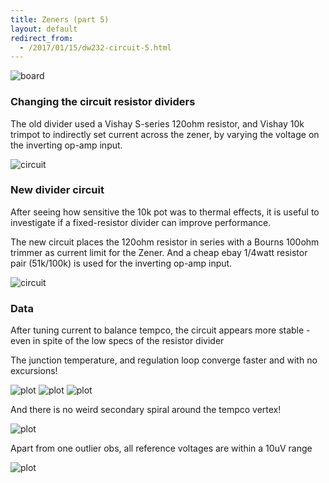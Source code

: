 ```yaml
---
title: Zeners (part 5)
layout: default
redirect_from:
  - /2017/01/15/dw232-circuit-5.html
---
```


![board](/public/images/dw232/DSC02646.JPG)


### Changing the circuit resistor dividers

The old divider used a Vishay S-series 120ohm resistor, and Vishay 10k trimpot to indirectly set current across the zener, by varying the voltage on the inverting op-amp input.

![circuit](/public/images/dw232/DSC02648.JPG)

### New divider circuit

After seeing how sensitive the 10k pot was to thermal effects, it is useful to investigate if a fixed-resistor divider can improve performance. 

The new circuit places the 120ohm resistor in series with a Bourns 100ohm trimmer as current limit for the Zener. And a cheap ebay 1/4watt resistor pair (51k/100k) is used for the inverting op-amp input.

![circuit](/public/images/dw232/DSC02649.JPG)

### Data

After tuning current to balance tempco, the circuit appears more stable - even in spite of the low specs of the resistor divider

The junction temperature, and regulation loop converge faster and with no excursions!

![plot](/public/images/dw232/run-16/output/plot-01.png)
![plot](/public/images/dw232/run-16/output/plot-02.png)
![plot](/public/images/dw232/run-16/output/plot-03.png)

And there is no weird secondary spiral around the tempco vertex!

![plot](/public/images/dw232/run-16/output/plot-04.png)

Apart from one outlier obs, all reference voltages are within a 10uV range 

![plot](/public/images/dw232/run-16/output/plot-05.png)


